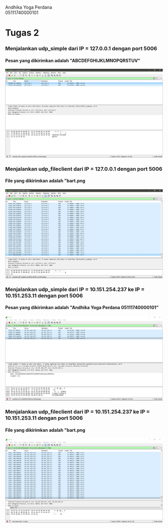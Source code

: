 Andhika Yoga Perdana <br> 05111740000101 <br>

# Tugas 2
### Menjalankan udp_simple dari IP = 127.0.0.1 dengan port 5006
#### Pesan yang dikirimkan adalah "ABCDEFGHIJKLMNOPQRSTUV"
![udp_simple](Foto/Capture_udp_simple.JPG)

### Menjalankan udp_fileclient dari IP = 127.0.0.1 dengan port 5006
#### File yang dikirimkan adalah "bart.png
![udp_fileclient](Foto/Capture_udp_file.JPG)

### Menjalankan udp_simple dari IP = 10.151.254.237 ke IP = 10.151.253.11 dengan port 5006
#### Pesan yang dikirimkan adalah "Andhika Yoga Perdana 05111740000101"
![udp_simple](Foto/ip_lain_simple.jpg)

### Menjalankan udp_fileclient dari IP = 10.151.254.237 ke IP = 10.151.253.11 dengan port 5006
#### File yang dikirimkan adalah "bart.png
![udp_fileclient](Foto/ip_lain_file.jpg)
